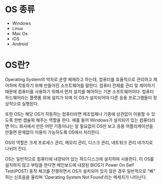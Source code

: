 # OS 종류

- Windows
- Linux
- Mac Os
- iOS
- Android

# OS란?

Operating System의 약자로 운영 체제라고 하는데, 컴퓨터를 효율적으로 관리하고 제어하며 작동하기 위해 만들어진 소프트웨어를 말한다. 컴퓨터 전체를 관리 및 제어하기 때문에 컴퓨터를 사용하기 위해서 먼저 설치를 해야하는 기본 소프트웨어이다. 컴퓨터 하드웨어라는 플랫폼 위에 설치가 되며 이 OS가 설치되어야 다른 응용 프로그램들이 정상적으로 실행된다.

또한 OS는 해당 OS가 작동하는 컴퓨터라면 제조업체나 기종에 상관없이 이용할 수 있도록 한번 캡슐화 해주는 역할을 한다. 예를 들어 Windows가 설치되어 있는 컴퓨터라면 어느 회사에서 만든 어떤 기종이냐는 알 필요없이 OS만 보고 응용 어플리케이션을 만들면 문제없이 이용이 가능하도록 OS에서 처리한다.

OS의 역할은 크게 프로세스 관리, 메모리 관리, 디스크 관리, 네트워크 관리 네가지로 나뉘어 진다.

OS는 일반적으로 컴퓨터에 내장되어 있는 하드디스크에 설치하여 사용한다. 이 OS를 설치하지 않고 부팅을 한다면 메인보드에 내장된 BIOS가 Power On Self Test(POST) 동작 체크를 진행하면서 OS가 설치되어 있지 않은 경우 일반적으로 "삐" 하는 신호음을 울리며 'Operating System Not Found'라는 메세지가 나타난다.
